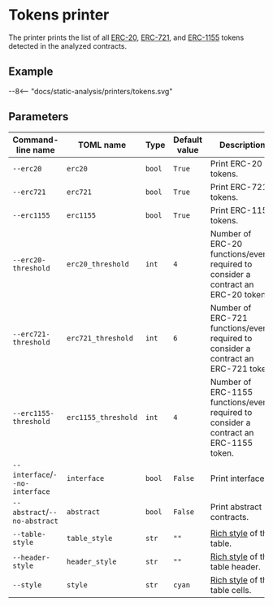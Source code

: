 # Tokens printer

The printer prints the list of all [ERC-20](https://eips.ethereum.org/EIPS/eip-20), [ERC-721](https://eips.ethereum.org/EIPS/eip-721), and [ERC-1155](https://eips.ethereum.org/EIPS/eip-1155) tokens detected in the analyzed contracts.

## Example

<div>
--8<-- "docs/static-analysis/printers/tokens.svg"
</div>

## Parameters

| Command-line name                                        | TOML name                        | Type   | Default value | Description                                                                            |
|----------------------------------------------------------|----------------------------------|--------|---------------|----------------------------------------------------------------------------------------|
| `--erc20`                                                | <nobr>`erc20`</nobr>             | `bool` | `True`        | Print ERC-20 tokens.                                                                   |
| `--erc721`                                               | <nobr>`erc721`</nobr>            | `bool` | `True`        | Print ERC-721 tokens.                                                                  |
| `--erc1155`                                              | <nobr>`erc1155`</nobr>           | `bool` | `True`        | Print ERC-1155 tokens.                                                                 |
| `--erc20-threshold`                                      | <nobr>`erc20_threshold`</nobr>   | `int`  | `4`           | Number of ERC-20 functions/events required to consider a contract an ERC-20 token.     |
| `--erc721-threshold`                                     | <nobr>`erc721_threshold`</nobr>  | `int`  | `6`           | Number of ERC-721 functions/events required to consider a contract an ERC-721 token.   |
| `--erc1155-threshold`                                    | <nobr>`erc1155_threshold`</nobr> | `int`  | `4`           | Number of ERC-1155 functions/events required to consider a contract an ERC-1155 token. |
| <nobr>`--interface`</nobr>/<nobr>`--no-interface`</nobr> | <nobr>`interface`</nobr>         | `bool` | `False`       | Print interfaces.                                                                      |
| <nobr>`--abstract`</nobr>/<nobr>`--no-abstract`</nobr>   | <nobr>`abstract`</nobr>          | `bool` | `False`       | Print abstract contracts.                                                              |
| `--table-style`                                          | <nobr>`table_style`</nobr>       | `str`  | `""`          | [Rich style](https://rich.readthedocs.io/en/stable/style.html) of the table.           |
| `--header-style`                                         | <nobr>`header_style`</nobr>      | `str`  | `""`          | [Rich style](https://rich.readthedocs.io/en/stable/style.html) of the table header.    |
| `--style`                                                | <nobr>`style`</nobr>             | `str`  | `cyan`        | [Rich style](https://rich.readthedocs.io/en/stable/style.html) of the table cells.     |
